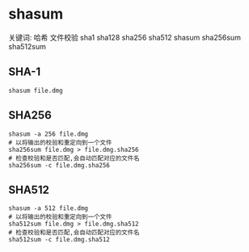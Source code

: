 # shasum

关键词: 哈希 文件校验 sha1 sha128 sha256 sha512 shasum sha256sum sha512sum

## SHA-1

```shell
shasum file.dmg
```

## SHA256

```shell
shasum -a 256 file.dmg
# 以将输出的校验和重定向到一个文件
sha256sum file.dmg > file.dmg.sha256
# 检查校验和是否匹配,会自动匹配对应的文件名
sha256sum -c file.dmg.sha256
```

## SHA512

```shell
shasum -a 512 file.dmg
# 以将输出的校验和重定向到一个文件
sha512sum file.dmg > file.dmg.sha512
# 检查校验和是否匹配,会自动匹配对应的文件名
sha512sum -c file.dmg.sha512
```



